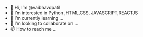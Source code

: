 - 👋 Hi, I’m @vaibhavdpatil
- 👀 I’m interested in Python ,HTML,CSS, JAVASCRIPT,REACTJS
- 🌱 I’m currently learning ...
- 💞️ I’m looking to collaborate on ...
- 📫 How to reach me ...

<!---
vaibhavdpatil/vaibhavdpatil is a ✨ special ✨ repository because its `README.md` (this file) appears on your GitHub profile.
You can click the Preview link to take a look at your changes.
--->
